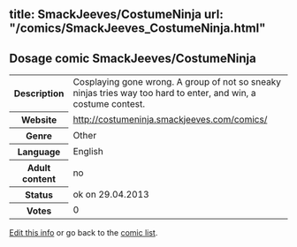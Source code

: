title: SmackJeeves/CostumeNinja
url: "/comics/SmackJeeves_CostumeNinja.html"
---
Dosage comic SmackJeeves/CostumeNinja
-----------------------------------------

<p id="msg"></p>
<script type="text/javascript">
if (window.location.search === '?edit_info_mail=sent_ok') {
  var elem = document.getElementById("msg");
  elem.innerHTML = 'Edited information sucessfully sent for review, which is usually done daily. Thanks!';
  elem.className = 'ok';
}
</script>
<table class="comicinfo">
<tr>
<th>Description</th><td>Cosplaying gone wrong. A group of not so sneaky ninjas tries way too hard to enter, and win, a costume contest.</td>
</tr>
<tr>
<th>Website</th><td><a href="http://costumeninja.smackjeeves.com/comics/">http://costumeninja.smackjeeves.com/comics/</a></td>
</tr>
<tr>
<th>Genre</th><td>Other</td>
</tr>
<tr>
<th>Language</th><td>English</td>
</tr>
<tr>
<th>Adult content</th><td>no</td>
</tr>
<tr>
<th>Status</th><td>ok on 29.04.2013</td>
</tr>
<tr>
<th>Votes</th><td>0</td>
</tr>
</table>

[Edit this info](SmackJeeves_CostumeNinja_edit.html) or go back to the [comic list](../comic-index.html).
